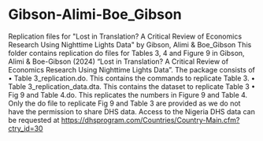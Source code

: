 # Gibson-Alimi-Boe_Gibson
Replication files for "Lost in Translation? A Critical Review of Economics Research Using Nighttime Lights Data" by Gibson, Alimi &amp; Boe_Gibson
This folder contains replication do files for Tables 3, 4 and Figure 9 in Gibson, Alimi & Boe-Gibson (2024) “Lost in Translation? A Critical Review of Economics Research Using Nighttime Lights Data”. The package consists of 
•	Table 3_replication.do. This contains the commands to replicate Table 3. 
•	Table 3_replication_data.dta. This contains the dataset to replicate Table 3
•	Fig 9 and Table 4.do. This replicates the numbers in Figure 9 and Table 4.  Only the do file to replicate Fig 9 and Table 3 are provided as we do not have the permission to share DHS data. Access to the Nigeria DHS data can be requested at https://dhsprogram.com/Countries/Country-Main.cfm?ctry_id=30 
